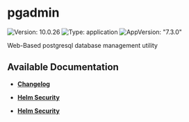 # pgadmin

![Version: 10.0.26](https://img.shields.io/badge/Version-10.0.26-informational?style=flat-square) ![Type: application](https://img.shields.io/badge/Type-application-informational?style=flat-square) ![AppVersion: "7.3.0"](https://img.shields.io/badge/AppVersion-"7.3.0"-informational?style=flat-square)

Web-Based postgresql database management utility

## Available Documentation

- [**Changelog**](CHANGELOG)

- [**Helm Security**](container-security)

- [**Helm Security**](helm-security)

